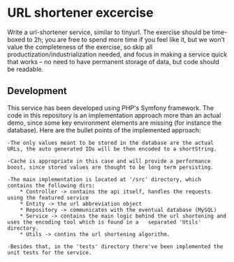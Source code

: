 # URL shortener excercise

 Write a url-shortener service, similar to tinyurl. The exercise should be time-boxed to 2h; you are free to spend more time if you feel like it, but we won’t value the completeness of the exercise, so skip all productization/industrialization needed, and focus in making a service quick that works – no need to have permanent storage of data, but code should be readable.

## Development

This service has been developed using PHP's Symfony framework. The code in this repository is an implementation approach more than an actual demo, since some key environment elements are missing (for instance the database). Here are the bullet points of the implemented approach:

	-The only values meant to be stored in the database are the actual URLs, the auto generated IDs will be then encoded to a shortString.

	-Cache is appropriate in this case and will provide a performance boost, since stored values are thought to be long term persisting.

	-The main implementation is located at '/src' directory, which contains the following dirs:
		* Controller -> contains the api itself, handles the requests using the featured service
		* Entity -> the url abbreviation object 
		* Repository -> communicates with the eventual database (MySQL)
		* Service -> contains the main logic behind the url shortening and uses the encoding tool which is found in a 	separated 'Utils' directory.
		* Utils -> contins the url shortening algorithm.

	-Besides that, in the 'tests' directory there've been implemented the unit tests for the service.
